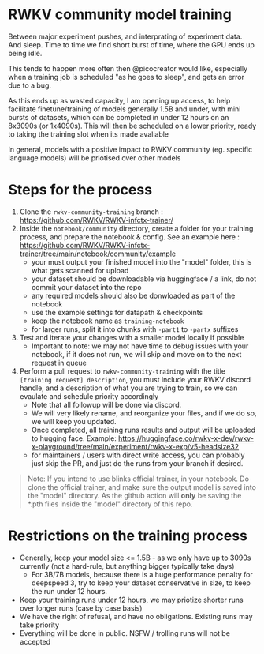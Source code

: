 # RWKV community model training

Between major experiment pushes, and interprating of experiment data. And sleep. Time to time we find short burst of time, where the GPU ends up being idle.

This tends to happen more often then @picocreator would like, especially when a training job is scheduled "as he goes to sleep", and gets an error due to a bug.

As this ends up as wasted capacity, I am opening up access, to help facilitate finetune/training of models generally 1.5B and under, with mini bursts of datasets, which can be completed in under 12 hours on an 8x3090s (or 1x4090s). This will then be scheduled on a lower priority, ready to taking the training slot when its made avaliable

In general, models with a positive impact to RWKV community (eg. specific language models) will be priotised over other models

# Steps for the process

1) Clone the `rwkv-community-training` branch : https://github.com/RWKV/RWKV-infctx-trainer/
2) Inside the `notebook/community` directory, create a folder for your training process, and prepare the notebook & config. See an example here : https://github.com/RWKV/RWKV-infctx-trainer/tree/main/notebook/community/example
    - your must output your finished model into the "model" folder, this is what gets scanned for upload
    - your dataset should be downloadable via huggingface / a link, do not commit your dataset into the repo
    - any required models should also be donwloaded as part of the notebook
    - use the example settings for datapath & checkpoints
    - keep the notebook name as `training-notebook`
    - for larger runs, split it into chunks with `-part1` to `-partx` suffixes
3) Test and iterate your changes with a smaller model locally if possible
    - Important to note: we may not have time to debug issues with your notebook, if it does not run, we will skip and move on to the next request in queue
4) Perform a pull request to `rwkv-community-training` with the title `[training request] description`, you must include your RWKV discord handle, and a description of what you are trying to train, so we can evaulate and schedule priority accordingly
    - Note that all followup will be done via discord.
    - We will very likely rename, and reorganize your files, and if we do so, we will keep you updated. 
    - Once completed, all training runs results and output will be uploaded to hugging face. Example: https://huggingface.co/rwkv-x-dev/rwkv-x-playground/tree/main/experiment/rwkv-x-exp/v5-headsize32
    - for maintainers / users with direct write access, you can probably just skip the PR, and just do the runs from your branch if desired.

> Note: If you intend to use blinks official trainer, in your notebook. Do clone the official trainer, and make sure the output model is saved into the "model" directory.
> As the github action will **only** be saving the *.pth files inside the "model" directory of this repo.

# Restrictions on the training process

- Generally, keep your model size <= 1.5B - as we only have up to 3090s currently (not a hard-rule, but anything bigger typically take days)
    - For 3B/7B models, because there is a huge performance penalty for deepspeed 3, try to keep your dataset conservative in size, to keep the run under 12 hours.
- Keep your training runs under 12 hours, we may priotize shorter runs over longer runs (case by case basis)
- We have the right of refusal, and have no obligations. Existing runs may take priority
- Everything will be done in public. NSFW / trolling runs will not be accepted
